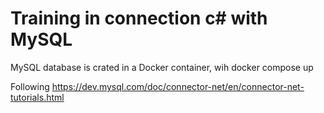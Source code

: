 # Training in connection c# with MySQL

MySQL database is crated in a Docker container, wih docker compose up

Following https://dev.mysql.com/doc/connector-net/en/connector-net-tutorials.html
